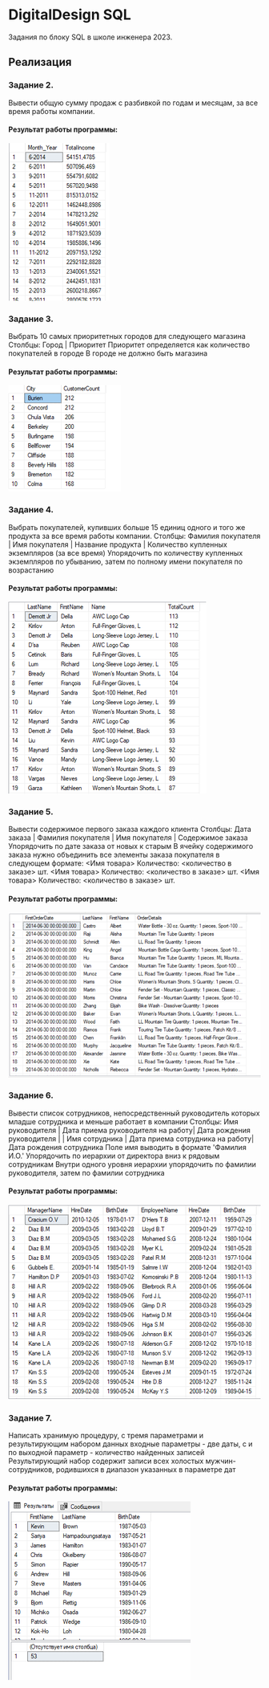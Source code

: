 # DigitalDesign SQL
Задания по блоку SQL в школе инженера 2023.

## Реализация

### Задание 2.
Вывести общую сумму продаж с разбивкой по годам и месяцам, за все время работы компании.

#### Результат работы программы:
![Результат](https://github.com/Skyliice/DigitalDesignSQL/blob/main/Images/Task2.PNG)

### Задание 3.
Выбрать 10 самых приоритетных городов для следующего магазина
Столбцы: Город | Приоритет
Приоритет определяется как количество покупателей в городе
В городе не должно быть магазина

#### Результат работы программы:
![Результат](https://github.com/Skyliice/DigitalDesignSQL/blob/main/Images/Task3.PNG)

### Задание 4.
Выбрать покупателей, купивших больше 15 единиц одного и того же продукта за все время работы компании.
Столбцы: Фамилия покупателя | Имя покупателя | Название продукта | Количество купленных экземпляров (за все время) 
Упорядочить по количеству купленных экземпляров по убыванию, затем по полному имени покупателя по возрастанию

#### Результат работы программы:
![Результат](https://github.com/Skyliice/DigitalDesignSQL/blob/main/Images/Task4_1.PNG)

### Задание 5.
Вывести содержимое первого заказа каждого клиента
Столбцы: Дата заказа | Фамилия покупателя | Имя покупателя | Содержимое заказа
Упорядочить по дате заказа от новых к старым
В ячейку содержимого заказа нужно объединить все элементы заказа покупателя в следующем формате:
<Имя товара> Количество: <количество в заказе> шт.
<Имя товара> Количество: <количество в заказе> шт.
<Имя товара> Количество: <количество в заказе> шт.

#### Результат работы программы:
![Результат](https://github.com/Skyliice/DigitalDesignSQL/blob/main/Images/Task5.PNG)

### Задание 6.
Вывести список сотрудников, непосредственный руководитель которых младше сотрудника и меньше работает в компании
Столбцы: Имя руководителя | Дата приема руководителя на работу| Дата рождения руководителя |
	| Имя сотрудника | Дата приема сотрудника на работу| Дата рождения сотрудника
Поле имя выводить в формате 'Фамилия И.О.'
Упорядочить по иерархии от директора вниз к рядовым сотрудникам
Внутри одного уровня иерархии упорядочить по фамилии руководителя, затем по фамилии сотрудника

#### Результат работы программы:
![Результат](https://github.com/Skyliice/DigitalDesignSQL/blob/main/Images/Task6.PNG)

### Задание 7.
Написать хранимую процедуру, с тремя параметрами и результирующим набором данных 
входные параметры - две даты, с и по 
выходной параметр - количество найденных записей 
Результирующий набор содержит записи всех холостых мужчин-сотрудников, родившихся в диапазон указанных в параметре дат

#### Результат работы программы:
![Результат](https://github.com/Skyliice/DigitalDesignSQL/blob/main/Images/Task7.PNG)
